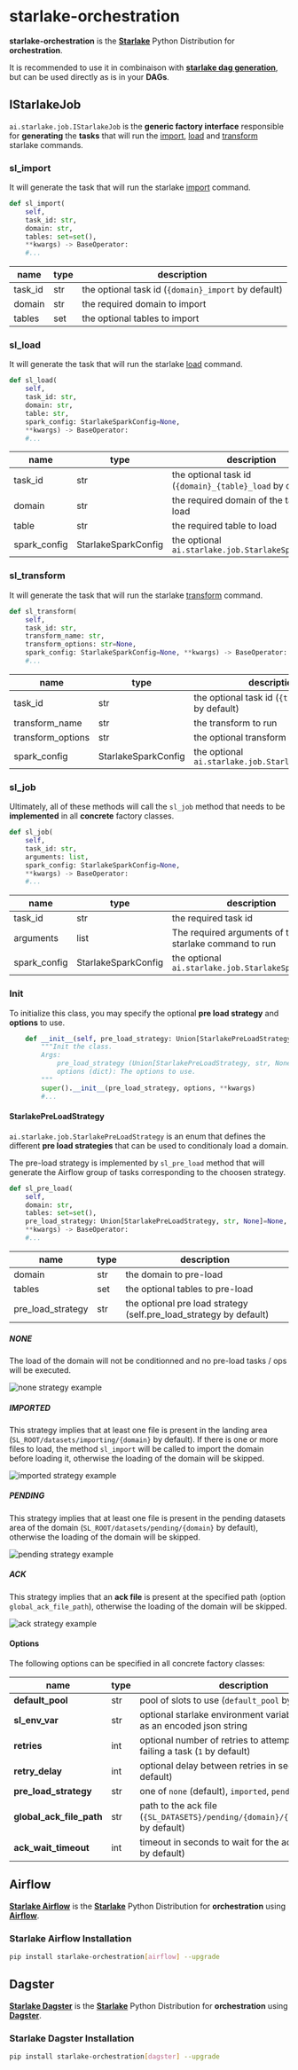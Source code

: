 # starlake-orchestration

**starlake-orchestration** is the **[Starlake](https://starlake.ai)** Python Distribution for **orchestration**.

It is recommended to use it in combinaison with **[starlake dag generation](https://starlake.ai/starlake/docs/guides/orchestrate/customization)**, but can be used directly as is in your **DAGs**.

## IStarlakeJob

`ai.starlake.job.IStarlakeJob` is the **generic factory interface** responsible for **generating** the **tasks** that will run the [import](https://starlake-ai.github.io/starlake/docs/user-guide/load#import-step), [load](https://starlake-ai.github.io/starlake/docs/concepts/load) and [transform](https://starlake-ai.github.io/starlake/docs/concepts/transform) starlake commands.

### sl_import

It will generate the task that will run the starlake [import](https://starlake-ai.github.io/starlake/docs/cli/import) command.

```python
def sl_import(
    self, 
    task_id: str, 
    domain: str, 
    tables: set=set(),
    **kwargs) -> BaseOperator:
    #...
```

| name    | type | description                                           |
| ------- | ---- | ----------------------------------------------------- |
| task_id | str  | the optional task id (`{domain}_import` by default) |
| domain  | str  | the required domain to import                         |
| tables  | set  | the optional tables to import                         |

### sl_load

It will generate the task that will run the starlake [load](https://starlake.ai/starlake/docs/category/load) command.

```python
def sl_load(
    self, 
    task_id: str, 
    domain: str, 
    table: str, 
    spark_config: StarlakeSparkConfig=None,
    **kwargs) -> BaseOperator:
    #...
```

| name         | type                | description                                                 |
| ------------ | ------------------- | ----------------------------------------------------------- |
| task_id      | str                 | the optional task id (`{domain}_{table}_load` by default) |
| domain       | str                 | the required domain of the table to load                    |
| table        | str                 | the required table to load                                  |
| spark_config | StarlakeSparkConfig | the optional `ai.starlake.job.StarlakeSparkConfig`        |

### sl_transform

It will generate the task that will run the starlake [transform](https://starlake-ai.github.io/starlake/docs/cli/transform) command.

```python
def sl_transform(
    self, 
    task_id: str, 
    transform_name: str, 
    transform_options: str=None, 
    spark_config: StarlakeSparkConfig=None, **kwargs) -> BaseOperator:
    #...
```

| name              | type                | description                                            |
| ----------------- | ------------------- | ------------------------------------------------------ |
| task_id           | str                 | the optional task id (`{transform_name}` by default) |
| transform_name    | str                 | the transform to run                                   |
| transform_options | str                 | the optional transform options                         |
| spark_config      | StarlakeSparkConfig | the optional `ai.starlake.job.StarlakeSparkConfig`   |

### sl_job

Ultimately, all of these methods will call the `sl_job` method that needs to be **implemented** in all **concrete** factory classes.

```python
def sl_job(
    self, 
    task_id: str, 
    arguments: list, 
    spark_config: StarlakeSparkConfig=None, 
    **kwargs) -> BaseOperator:
    #...
```

| name         | type                | description                                           |
| ------------ | ------------------- | ----------------------------------------------------- |
| task_id      | str                 | the required task id                                  |
| arguments    | list                | The required arguments of the starlake command to run |
| spark_config | StarlakeSparkConfig | the optional `ai.starlake.job.StarlakeSparkConfig`  |

### Init

To initialize this class, you may specify the optional **pre load strategy** and **options** to use.

```python
    def __init__(self, pre_load_strategy: Union[StarlakePreLoadStrategy, str, None], options: dict=None, **kwargs) -> None:
        """Init the class.
        Args:
            pre_load_strategy (Union[StarlakePreLoadStrategy, str, None]): The pre-load strategy to use.
            options (dict): The options to use.
        """
        super().__init__(pre_load_strategy, options, **kwargs)
        #...
```

#### StarlakePreLoadStrategy

`ai.starlake.job.StarlakePreLoadStrategy` is an enum that defines the different **pre load strategies** that can be used to conditionaly load a domain.

The pre-load strategy is implemented by `sl_pre_load` method that will generate the Airflow group of tasks corresponding to the choosen strategy.

```python
def sl_pre_load(
    self, 
    domain: str, 
    tables: set=set(),
    pre_load_strategy: Union[StarlakePreLoadStrategy, str, None]=None,
    **kwargs) -> BaseOperator:
    #...
```

| name              | type | description                                                        |
| ----------------- | ---- | ------------------------------------------------------------------ |
| domain            | str  | the domain to pre-load                                                 |
| tables            | set  | the optional tables to pre-load                                                 |
| pre_load_strategy | str  | the optional pre load strategy (self.pre_load_strategy by default) |

##### NONE

The load of the domain will not be conditionned and no pre-load tasks / ops will be executed.

![none strategy example](https://raw.githubusercontent.com/starlake-ai/starlake/master/src/main/python/images/none.png)

##### IMPORTED

This strategy implies that at least one file is present in the landing area (`SL_ROOT/datasets/importing/{domain}` by default). If there is one or more files to load, the method `sl_import` will be called to import the domain before loading it, otherwise the loading of the domain will be skipped.

![imported strategy example](https://raw.githubusercontent.com/starlake-ai/starlake/master/src/main/python/images/imported.png)

##### PENDING

This strategy implies that at least one file is present in the pending datasets area of the domain (`SL_ROOT/datasets/pending/{domain}` by default), otherwise the loading of the domain will be skipped.

![pending strategy example](https://raw.githubusercontent.com/starlake-ai/starlake/master/src/main/python/images/pending.png)

##### ACK

This strategy implies that an **ack file** is present at the specified path (option `global_ack_file_path`), otherwise the loading of the domain will be skipped.

![ack strategy example](https://raw.githubusercontent.com/starlake-ai/starlake/master/src/main/python/images/ack.png)

#### Options

The following options can be specified in all concrete factory classes:

| name                           | type | description                                                                                 |
| ------------------------------ | ---- | ------------------------------------------------------------------------------------------- |
| **default_pool**         | str  | pool of slots to use (`default_pool` by default)                                          |
| **sl_env_var**           | str  | optional starlake environment variables passed as an encoded json string                    |
| **retries**           | int  | optional number of retries to attempt before failing a task (`1` by default)                    |
| **retry_delay**           | int  | optional delay between retries in seconds (`300` by default)                    |
| **pre_load_strategy**    | str  | one of `none` (default), `imported`, `pending` or `ack`                             |
| **global_ack_file_path** | str  | path to the ack file (`{SL_DATASETS}/pending/{domain}/{{{{ds}}}}.ack` by default)         |
| **ack_wait_timeout**     | int  | timeout in seconds to wait for the ack file(`1 hour` by default)                          |

## Airflow

**[Starlake Airflow](https://pypi.org/project/starlake-airflow/)** is the **[Starlake](https://starlake-ai.github.io/starlake/index.html)** Python Distribution for **orchestration** using **[Airflow](https://airflow.apache.org/)**.

### Starlake Airflow Installation

```bash
pip install starlake-orchestration[airflow] --upgrade
```

## Dagster

**[Starlake Dagster](https://pypi.org/project/starlake-dagster/)** is the **[Starlake](https://starlake-ai.github.io/starlake/index.html)** Python Distribution for **orchestration** using **[Dagster](https://dagster.io/)**.

### Starlake Dagster Installation

```bash
pip install starlake-orchestration[dagster] --upgrade
```
